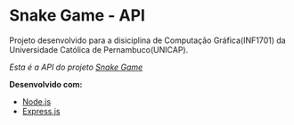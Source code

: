 # Snake Game - API

Projeto desenvolvido para a disiciplina de Computação Gráfica(INF1701) da Universidade Católica de Pernambuco(UNICAP).

_Esta é a API do projeto [Snake Game][snakegame]_

**Desenvolvido com:**

- [Node.js][nodejs]
- [Express.js][expressjs]

[snakegame]: https://github.com/pablomaribondo/snake-game
[nodejs]: https://nodejs.org
[expressjs]: https://expressjs.com
